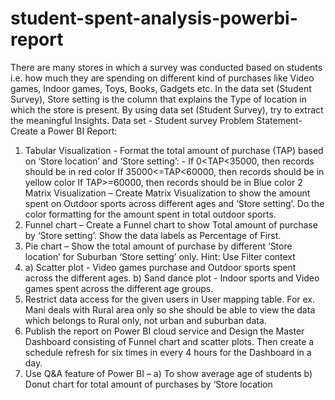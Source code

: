 # student-spent-analysis-powerbi-report
There are many stores in which a survey was conducted 
based on students i.e.
how much they are spending on different kind of purchases 
like Video games, Indoor games, Toys,
Books, Gadgets etc. In the data set (Student Survey), Store 
setting is the column that explains the Type
of location in which the store is present. By using data set 
(Student Survey), try to extract the
meaningful Insights.
Data set - Student survey
Problem Statement- Create a Power BI Report:
1. Tabular Visualization - Format the total amount of 
purchase (TAP) based on ‘Store location’ and ‘Store
setting’: -
If 0<TAP<35000, then records should be in red color
If 35000<=TAP<60000, then records should be in yellow 
color
If TAP>=60000, then records should be in Blue color
2 Matrix Visualization – Create Matrix Visualization to show
the amount spent on Outdoor sports across
different ages and ‘Store setting’. Do the color formatting for 
the amount spent in total outdoor sports.
3. Funnel chart – Create a Funnel chart to show Total amount 
of purchase by ‘Store setting’. Show the
data labels as Percentage of First.
4. Pie chart – Show the total amount of purchase by different 
‘Store location’ for Suburban ‘Store setting’
only. Hint: Use Filter context
5. a) Scatter plot - Video games purchase and Outdoor sports 
spent across the different ages.
b) Sand dance plot - Indoor sports and Video games spent 
across the different age groups.
6. Restrict data access for the given users in User mapping 
table. For ex. Mani deals with Rural area only
so she should be able to view the data which belongs to Rural 
only, not urban and suburban data.
7. Publish the report on Power BI cloud service and Design 
the Master Dashboard consisting of Funnel
chart and scatter plots. Then create a schedule refresh for six 
times in every 4 hours for the Dashboard in
a day.
8. Use Q&A feature of Power BI –
a) To show average age of students
b) Donut chart for total amount of purchases by ‘Store 
location
